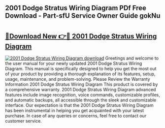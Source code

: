 ## 2001 Dodge Stratus Wiring Diagram PDf Free Download - Part-sfU Service Owner Guide gokNu

# <h2><a href="http://dfnvkoa.blite.top/?on=2001+Dodge+Stratus+Wiring+Diagram">🔗Download New 👉🔴 2001 Dodge Stratus Wiring Diagram</a></h2>

[![2001 Dodge Stratus Wiring Diagram download](https://i.imgur.com/lujVjoI.png)](http://dfnvkoa.blite.top/?on=2001+Dodge+Stratus+Wiring+Diagram)
Greetings and welcome to the user manual for your newly updated 2001 Dodge Stratus Wiring Diagram. This manual is specifically designed to help you get the most out of your product by providing a thorough explanation of its features, setup, usage, maintenance, and problem-solving. Please Review the Warranty Information 2001 Dodge Stratus Wiring Diagram This product is covered by a comprehensive warranty. 2001 Dodge Stratus Wiring Diagram advanced features include image recognition, voice commands, customizable profiles, and automatic backups, all accessible through the sleek and customizable interface. Our expectation is that the 2001 Dodge Stratus Wiring Diagram has been instrumental in helping you get acquainted with your latest purchase. In case of any queries or concerns, feel free to contact our customer service.
